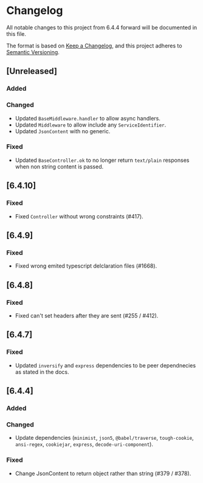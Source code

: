 # Changelog

All notable changes to this project from 6.4.4 forward will be documented in this file.

The format is based on [Keep a Changelog](https://keepachangelog.com/en/1.0.0/),
and this project adheres to [Semantic Versioning](https://semver.org/spec/v2.0.0.html).

## [Unreleased]

### Added

### Changed
- Updated `BaseMiddleware.handler` to allow async handlers.
- Updated `Middleware` to allow include any `ServiceIdentifier`.
- Updated `JsonContent` with no generic.

### Fixed
- Updated `BaseController.ok` to no longer return `text/plain` responses when non string content is passed.

## [6.4.10]

### Fixed
-   Fixed `Controller` without wrong constraints (#417).

## [6.4.9]

### Fixed
-   Fixed wrong emited typescript delclaration files (#1668).

## [6.4.8]

### Fixed

-   Fixed can't set headers after they are sent (#255 / #412).

## [6.4.7]

### Fixed

-   Updated `inversify` and `express` dependencies to be peer dependnecies as stated in the docs.

## [6.4.4]

### Added

### Changed

-   Update dependencies (`minimist`, `json5`, `@babel/traverse`, `tough-cookie`, `ansi-regex`, `cookiejar`, `express`, `decode-uri-component`).

### Fixed

-   Change JsonContent to return object rather than string (#379 / #378).
